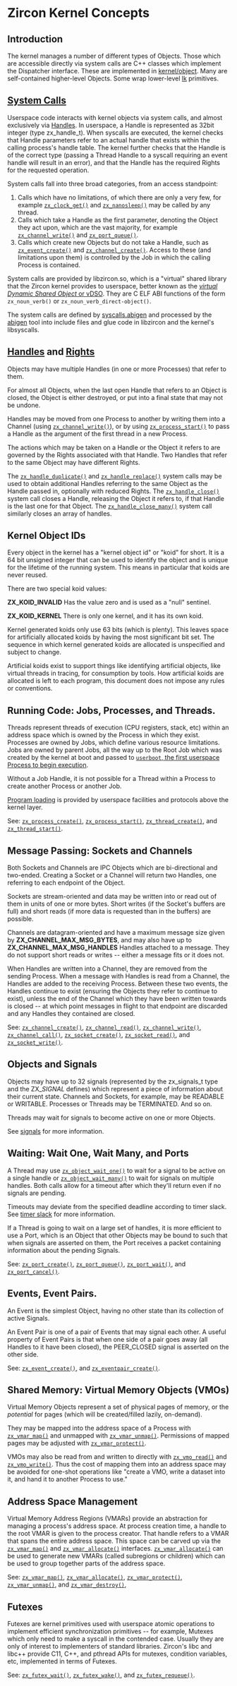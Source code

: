 # Zircon Kernel Concepts

## Introduction

The kernel manages a number of different types of Objects. Those which are
accessible directly via system calls are C++ classes which implement the
Dispatcher interface. These are implemented in
[kernel/object](/zircon/kernel/object). Many are self-contained higher-level Objects.
Some wrap lower-level [lk](../../docs/glossary.md#lk) primitives.

## [System Calls](syscalls.md)

Userspace code interacts with kernel objects via system calls, and almost
exclusively via [Handles](handles.md).  In userspace, a Handle is represented as
32bit integer (type zx_handle_t).  When syscalls are executed, the kernel checks
that Handle parameters refer to an actual handle that exists within the calling
process's handle table.  The kernel further checks that the Handle is of the
correct type (passing a Thread Handle to a syscall requiring an event handle
will result in an error), and that the Handle has the required Rights for the
requested operation.

System calls fall into three broad categories, from an access standpoint:

1. Calls which have no limitations, of which there are only a very few, for
example [`zx_clock_get()`](syscalls/clock_get.md)
and [`zx_nanosleep()`](syscalls/nanosleep.md) may be called by any thread.
2. Calls which take a Handle as the first parameter, denoting the Object they act upon,
which are the vast majority, for example [`zx_channel_write()`](syscalls/channel_write.md)
and [`zx_port_queue()`](syscalls/port_queue.md).
3. Calls which create new Objects but do not take a Handle, such as
[`zx_event_create()`](syscalls/event_create.md) and
[`zx_channel_create()`](syscalls/channel_create.md).  Access to these (and limitations
upon them) is controlled by the Job in which the calling Process is contained.

System calls are provided by libzircon.so, which is a "virtual" shared
library that the Zircon kernel provides to userspace, better known as the
[*virtual Dynamic Shared Object* or vDSO](vdso.md).
They are C ELF ABI functions of the form `zx_noun_verb()` or
`zx_noun_verb_direct-object()`.

The system calls are defined by [syscalls.abigen](../system/public/zircon/syscalls.abigen)
and processed by the [abigen](../system/host/abigen/) tool into include files and glue
code in libzircon and the kernel's libsyscalls.


## [Handles](handles.md) and [Rights](rights.md)

Objects may have multiple Handles (in one or more Processes) that refer to them.

For almost all Objects, when the last open Handle that refers to an Object is closed,
the Object is either destroyed, or put into a final state that may not be undone.

Handles may be moved from one Process to another by writing them into a Channel
(using [`zx_channel_write()`](syscalls/channel_write.md)), or by using
[`zx_process_start()`](syscalls/process_start.md) to pass a Handle as the argument
of the first thread in a new Process.

The actions which may be taken on a Handle or the Object it refers to are governed
by the Rights associated with that Handle.  Two Handles that refer to the same Object
may have different Rights.

The [`zx_handle_duplicate()`](syscalls/handle_duplicate.md) and
[`zx_handle_replace()`](syscalls/handle_replace.md) system calls may be used to
obtain additional Handles referring to the same Object as the Handle passed in,
optionally with reduced Rights.  The [`zx_handle_close()`](syscalls/handle_close.md)
system call closes a Handle, releasing the Object it refers to, if that Handle is
the last one for that Object. The [`zx_handle_close_many()`](syscalls/handle_close_many.md)
system call similarly closes an array of handles.


## Kernel Object IDs

Every object in the kernel has a "kernel object id" or "koid" for short.
It is a 64 bit unsigned integer that can be used to identify the object
and is unique for the lifetime of the running system.
This means in particular that koids are never reused.

There are two special koid values:

**ZX_KOID_INVALID** Has the value zero and is used as a "null" sentinel.

**ZX_KOID_KERNEL** There is only one kernel, and it has its own koid.

Kernel generated koids only use 63 bits (which is plenty).
This leaves space for artificially allocated koids by having the most
significant bit set. The sequence in which kernel generated koids are allocated
is unspecified and subject to change.

Artificial koids exist to support things like identifying artificial objects,
like virtual threads in tracing, for consumption by tools.
How artificial koids are allocated is left to each program,
this document does not impose any rules or conventions.


## Running Code: Jobs, Processes, and Threads.

Threads represent threads of execution (CPU registers, stack, etc) within an
address space which is owned by the Process in which they exist.  Processes are
owned by Jobs, which define various resource limitations.  Jobs are owned by
parent Jobs, all the way up to the Root Job which was created by the kernel at
boot and passed to [`userboot`, the first userspace Process to begin execution](userboot.md).

Without a Job Handle, it is not possible for a Thread within a Process to create another
Process or another Job.

[Program loading](program_loading.md) is provided by userspace facilities and
protocols above the kernel layer.

See: [`zx_process_create()`](syscalls/process_create.md),
[`zx_process_start()`](syscalls/process_start.md),
[`zx_thread_create()`](syscalls/thread_create.md),
and [`zx_thread_start()`](syscalls/thread_start.md).


## Message Passing: Sockets and Channels

Both Sockets and Channels are IPC Objects which are bi-directional and two-ended.
Creating a Socket or a Channel will return two Handles, one referring to each endpoint
of the Object.

Sockets are stream-oriented and data may be written into or read out of them in units
of one or more bytes.  Short writes (if the Socket's buffers are full) and short reads
(if more data is requested than in the buffers) are possible.

Channels are datagram-oriented and have a maximum message size given by **ZX_CHANNEL_MAX_MSG_BYTES**,
and may also have up to **ZX_CHANNEL_MAX_MSG_HANDLES** Handles attached to a message.
They do not support short reads or writes -- either a message fits or it does not.

When Handles are written into a Channel, they are removed from the sending Process.
When a message with Handles is read from a Channel, the Handles are added to the receiving
Process.  Between these two events, the Handles continue to exist (ensuring the Objects
they refer to continue to exist), unless the end of the Channel which they have been written
towards is closed -- at which point messages in flight to that endpoint are discarded and
any Handles they contained are closed.

See: [`zx_channel_create()`](syscalls/channel_create.md),
[`zx_channel_read()`](syscalls/channel_read.md),
[`zx_channel_write()`](syscalls/channel_write.md),
[`zx_channel_call()`](syscalls/channel_call.md),
[`zx_socket_create()`](syscalls/socket_create.md),
[`zx_socket_read()`](syscalls/socket_read.md),
and [`zx_socket_write()`](syscalls/socket_write.md).

## Objects and Signals

Objects may have up to 32 signals (represented by the zx_signals_t type and the ZX_*_SIGNAL_*
defines) which represent a piece of information about their current state.  Channels and Sockets,
for example, may be READABLE or WRITABLE.  Processes or Threads may be TERMINATED.  And so on.

Threads may wait for signals to become active on one or more Objects.

See [signals](signals.md) for more information.

## Waiting: Wait One, Wait Many, and Ports

A Thread may use [`zx_object_wait_one()`](syscalls/object_wait_one.md)
to wait for a signal to be active on a single handle or
[`zx_object_wait_many()`](syscalls/object_wait_many.md) to wait for
signals on multiple handles.  Both calls allow for a timeout after
which they'll return even if no signals are pending.

Timeouts may deviate from the specified deadline according to timer
slack. See [timer slack](timer_slack.md) for more information.

If a Thread is going to wait on a large set of handles, it is more efficient to use
a Port, which is an Object that other Objects may be bound to such that when signals
are asserted on them, the Port receives a packet containing information about the
pending Signals.

See: [`zx_port_create()`](syscalls/port_create.md),
[`zx_port_queue()`](syscalls/port_queue.md),
[`zx_port_wait()`](syscalls/port_wait.md),
and [`zx_port_cancel()`](syscalls/port_cancel.md).


## Events, Event Pairs.

An Event is the simplest Object, having no other state than its collection of active Signals.

An Event Pair is one of a pair of Events that may signal each other.  A useful property of
Event Pairs is that when one side of a pair goes away (all Handles to it have been
closed), the PEER_CLOSED signal is asserted on the other side.

See: [`zx_event_create()`](syscalls/event_create.md),
and [`zx_eventpair_create()`](syscalls/eventpair_create.md).


## Shared Memory: Virtual Memory Objects (VMOs)

Virtual Memory Objects represent a set of physical pages of memory, or the *potential*
for pages (which will be created/filled lazily, on-demand).

They may be mapped into the address space of a Process with
[`zx_vmar_map()`](syscalls/vmar_map.md) and unmapped with
[`zx_vmar_unmap()`](syscalls/vmar_unmap.md).  Permissions of
mapped pages may be adjusted with [`zx_vmar_protect()`](syscalls/vmar_protect.md).

VMOs may also be read from and written to directly with
[`zx_vmo_read()`](syscalls/vmo_read.md) and [`zx_vmo_write()`](syscalls/vmo_write.md).
Thus the cost of mapping them into an address space may be avoided for one-shot operations
like "create a VMO, write a dataset into it, and hand it to another Process to use."

## Address Space Management

Virtual Memory Address Regions (VMARs) provide an abstraction for managing a
process's address space.  At process creation time, a handle to the root VMAR
is given to the process creator.  That handle refers to a VMAR that spans the
entire address space.  This space can be carved up via the
[`zx_vmar_map()`](syscalls/vmar_map.md) and
[`zx_vmar_allocate()`](syscalls/vmar_allocate.md) interfaces.
[`zx_vmar_allocate()`](syscalls/vmar_allocate.md) can be used to generate new
VMARs (called subregions or children) which can be used to group together
parts of the address space.

See: [`zx_vmar_map()`](syscalls/vmar_map.md),
[`zx_vmar_allocate()`](syscalls/vmar_allocate.md),
[`zx_vmar_protect()`](syscalls/vmar_protect.md),
[`zx_vmar_unmap()`](syscalls/vmar_unmap.md),
and [`zx_vmar_destroy()`](syscalls/vmar_destroy.md),

## Futexes

Futexes are kernel primitives used with userspace atomic operations to implement
efficient synchronization primitives -- for example, Mutexes which only need to make
a syscall in the contended case.  Usually they are only of interest to implementers of
standard libraries.  Zircon's libc and libc++ provide C11, C++, and pthread APIs for
mutexes, condition variables, etc, implemented in terms of Futexes.

See: [`zx_futex_wait()`](syscalls/futex_wait.md),
[`zx_futex_wake()`](syscalls/futex_wake.md),
and [`zx_futex_requeue()`](syscalls/futex_requeue.md).
